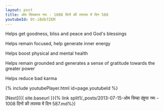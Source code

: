 ```yaml
---
layout: post
title: ओम सिमकाय नमः - 1008 दिनों की तपस्या में दिन 588
youtubeId: 0t-iBdb7ZEM
---
```

 
 
Helps get goodness, bliss and peace and God's blessings
 
Helps remain focused, help generate inner energy 
 
Helps boost physical and mental health 
 
Helps remain grounded and generates a sense of gratitude towards the greater power 
 
Helps reduce bad karma
 
 
 
 


{% include youtubePlayer.html id=page.youtubeId %}
 
[Next]({{ site.baseurl }}{% link  split1/_posts/2013-07-15-ओम सिम्हा दंष्ट्रया नमः - 1008 दिनों की तपस्या में दिन 587.md%})
 

